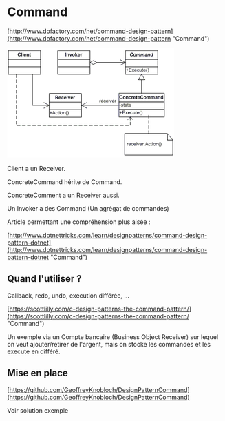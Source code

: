 # Command

[http://www.dofactory.com/net/command-design-pattern](http://www.dofactory.com/net/command-design-pattern "Command")

![](/assets/command.gif)

Client a un Receiver.

ConcreteCommand hérite de Command.

ConcreteComment a un Receiver aussi.

Un Invoker a des Command \(Un agrégat de commandes\)

Article permettant une compréhension plus aisée :

[http://www.dotnettricks.com/learn/designpatterns/command-design-pattern-dotnet](http://www.dotnettricks.com/learn/designpatterns/command-design-pattern-dotnet "Command")

## Quand l'utiliser ?

Callback, redo, undo, execution différée, ...

[https://scottlilly.com/c-design-patterns-the-command-pattern/](https://scottlilly.com/c-design-patterns-the-command-pattern/ "Command")

Un exemple via un Compte bancaire \(Business Object Receiver\) sur lequel on veut ajouter/retirer de l'argent, mais on stocke les commandes et les execute en différé.

## Mise en place

[https://github.com/GeoffreyKnobloch/DesignPatternCommand](https://github.com/GeoffreyKnobloch/DesignPatternCommand)

Voir solution exemple

